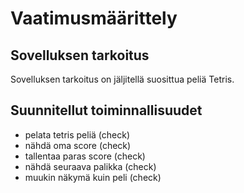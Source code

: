 # Vaatimusmäärittely

## Sovelluksen tarkoitus
Sovelluksen tarkoitus on jäljitellä suosittua peliä Tetris.

## Suunnitellut toiminnallisuudet
* pelata tetris peliä (check)
* nähdä oma score (check)
* tallentaa paras score (check)
* nähdä seuraava palikka (check)
* muukin näkymä kuin peli (check)
